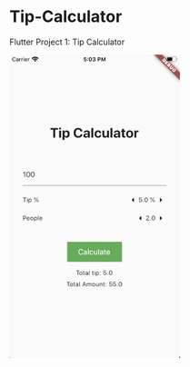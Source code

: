 # Tip-Calculator
Flutter Project 1: Tip Calculator

<img src="https://github.com/usmanmukhtar/Tip-Calculator/blob/master/preview.png" width="300">
